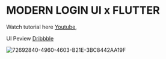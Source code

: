 # MODERN LOGIN UI x FLUTTER

Watch tutorial here [Youtube](https://youtu.be/LMj64Nv0MPE?si=XQrauUgEVIEri1Pe),

UI Peview [Dribbble](https://dribbble.com/shots/24674255-ModernLoginUI-Flutter)

![72692840-4960-4603-B21E-3BC8442AA19F](https://cdn.dribbble.com/userupload/16041895/file/original-0287b59019e6d4da93ccdb243686bb44.jpg?resize=1024x576)
